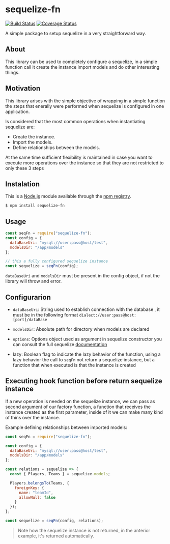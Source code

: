# sequelize-fn

[![Build Status](https://travis-ci.com/omenlogo/models-importer.svg?token=qhbienrBBMKjdQWQ2vXq&branch=master)](https://travis-ci.com/omenlogo/models-importer)
[![Coverage Status](https://coveralls.io/repos/github/omenlogo/models-importer/badge.svg?branch=master)](https://coveralls.io/github/omenlogo/models-importer?branch=master)

A simple package to setup sequelize in a very straightforward way.

## About

This library can be used to completely configure a sequelize, in a simple function call it create the instance import models and do other interesting things.

## Motivation

This library arises with the simple objective of wrapping in a simple function the steps that enerally were performed when sequelize is configured in one application.

Is considered that the most common operations when instantiating sequelize are:

- Create the instance.
- Import the models.
- Define relationships between the models.

At the same time sufficient flexibility is maintained in case you want to execute more operations over the instance so that they are not restricted to only these 3 steps

## Instalation

This is a [Node.js](http://nodejs.org) module available through the [npm registry](http://npmjs.com).

```sh
$ npm install sequelize-fn
```

## Usage

```js
const seqFn = require("sequelize-fn");
const config = {
  dataBaseUri: "mysql://user:pass@host/test",
  modelsDir: "/app/models"
};

// this a fully configured sequelize instance
const sequelize = seqFn(config);
```

`dataBaseUri` and `modelsDir` must be present in the config object, if not the library will throw and error.

## Configurarion

- `dataBaseUri`:
  String used to establish connection with the database , it must be in the following format `dialect://user:pass@host:[port]/dataBase`

- `modelsDir`: Absolute path for directory when models are declared

- `options`: Options object used as argument in sequelize constructor you can consult the full sequelize [documentation](https://sequelize.org/v5/class/lib/sequelize.js~Sequelize.html#instance-constructor-constructor)

- lazy: Boolean flag to indicate the lazy behavior of the function, using a lazy behavior the call to `seqFn` not return a sequelize instance, but a function that when executed is that the instance is created

## Executing hook function before return sequelize instance

If a new operation is needed on the sequelize instance, we can pass as second argument of our factory function, a function that receives the instance created as the first parameter, inside of it we can make many kind of thins over the instance.

Example defining relationships between imported models:

```js
const seqFn = require("sequelize-fn");

const config = {
  dataBaseUri: "mysql://user:pass@host/test",
  modelsDir: "/app/models"
};

const relations = sequelize => {
  const { Players, Teams } = sequelize.models;

  Players.belongsTo(Teams, {
    foreignKey: {
      name: "teamId",
      allowNull: false
    }
  });
};

const sequelize = seqFn(config, relations);
```

> Note how the sequelize instance is not returned, in the anterior example, it's returned automatically.
